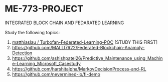 # ME-773-PROJECT
INTEGRATED BLOCK CHAIN AND FEDARATED LEARNING

Study the following topics:
1. [matthiaslau / Turbofan-Federated-Learning-POC](https://github.com/matthiaslau/Turbofan-Federated-Learning-POC)  [STUDY THIS FIRST]
2. https://github.com/MALLI7622/Federated-Blockchain-Anamoly-Detection
3. https://github.com/ashishpatel26/Predictive_Maintenance_using_Machine-Learning_Microsoft_Casestudy
4. https://github.com/harshitalpha/MarkovDecisionProcess-and-RL
5. https://github.com/nevermined-io/fl-demo
